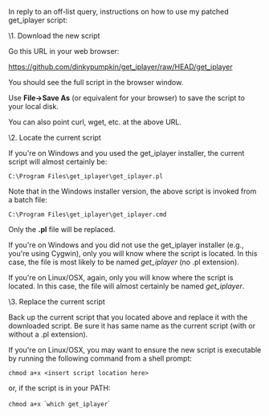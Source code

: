 In reply to an off-list query, instructions on how to use my patched get_iplayer script:

\1. Download the new script

Go this URL in your web browser:

<https://github.com/dinkypumpkin/get_iplayer/raw/HEAD/get_iplayer>

You should see the full script in the browser window.

Use **File->Save As** (or equivalent for your browser) to save the script to your local disk.

You can also point curl, wget, etc. at the above URL.

\2. Locate the current script

If you're on Windows and you used the get\_iplayer installer, the current script will almost certainly be:

`C:\Program Files\get_iplayer\get_iplayer.pl`

Note that in the Windows installer version, the above script is invoked from a batch file:

`C:\Program Files\get_iplayer\get_iplayer.cmd`

Only the **.pl** file will be replaced.

If you're on Windows and you did not use the get\_iplayer installer (e.g., you're using Cygwin), only you will know where the script is located.  In this case, the file is most likely to be named _get\_iplayer_ (no .pl extension).

If you're on Linux/OSX, again, only you will know where the script is located.  In this case, the file will almost certainly be named _get\_iplayer_.

\3. Replace the current script

Back up the current script that you located above and replace it with the downloaded script.  Be sure it has same name as the current script (with or without a .pl extension).

If you're on Linux/OSX, you may want to ensure the new script is executable by running the following command from a shell prompt:

`chmod a+x <insert script location here>`

or, if the script is in your PATH:

`chmod a+x `\``which get_iplayer`\`
